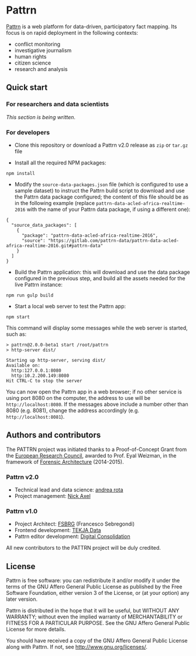 # Pattrn

[Pattrn](http://pattrn.co) is a web platform for data-driven,
participatory fact mapping.
Its focus is on rapid deployment in the following contexts:

* conflict monitoring
* investigative journalism
* human rights
* citizen science
* research and analysis

## Quick start

### For researchers and data scientists

*This section is being written*.

### For developers

* Clone this repository or download a Pattrn v2.0 release as `zip` or `tar.gz` file

* Install all the required NPM packages:

`npm install`

* Modify the `source-data-packages.json` file (which is configured to use a
  sample dataset) to instruct the Pattrn build script to download and use
  the Pattrn data package configured; the content of this file should be as
  in the following example (replace `pattrn-data-acled-africa-realtime-2016`
  with the name of your Pattrn data package, if using a different one):

```
{
  "source_data_packages": [
    {
      "package": "pattrn-data-acled-africa-realtime-2016",
      "source": "https://gitlab.com/pattrn-data/pattrn-data-acled-africa-realtime-2016.git#pattrn-data"
    }
  ]
}
```

* Build the Pattrn application: this will download and use the data package
  configured in the previous step, and build all the assets needed for the
  live Pattrn instance:

`npm run gulp build`

* Start a local web server to test the Pattrn app:

`npm start`

This command will display some messages while the web server is started,
such as:

```
> pattrn@2.0.0-beta1 start /root/pattrn
> http-server dist/

Starting up http-server, serving dist/
Available on:
  http:127.0.0.1:8080
  http:10.2.200.149:8080
Hit CTRL-C to stop the server
```

You can now open the Pattrn app in a web browser; if no other service is using port
8080 on the computer, the address to use will be `http://localhost:8080`.
If the messages above include a number other than 8080 (e.g. 8081), change
the address accordingly (e.g. `http://localhost:8081`).

## Authors and contributors

The PATTRN project was initiated thanks to a Proof-of-Concept Grant from the
[European Research Council](https://erc.europa.eu/), awarded to
Prof. Eyal Weizman, in the framework of
[Forensic Architecture](http://forensic-architecture.org) (2014-2015).

### Pattrn v2.0

* Technical lead and data science: [andrea rota](https://github.com/hotzeplotz)
* Project management: [Nick Axel](https://github.com/alucidwake)

### Pattrn v1.0

* Project Architect: [FSBRG](https://twitter.com/fsbrg) (Francesco Sebregondi)
* Frontend development: [TEKJA Data](http://tekja.com/)
* Pattrn editor development: [Digital Consolidation](http://www.digital-consolidation.co.uk/)

All new contributors to the PATTRN project will be duly credited.

## License

Pattrn is free software: you can redistribute it and/or modify
it under the terms of the GNU Affero General Public License as published by
the Free Software Foundation, either version 3 of the License, or
(at your option) any later version.

Pattrn is distributed in the hope that it will be useful,
but WITHOUT ANY WARRANTY; without even the implied warranty of
MERCHANTABILITY or FITNESS FOR A PARTICULAR PURPOSE.  See the
GNU Affero General Public License for more details.

You should have received a copy of the GNU Affero General Public License
along with Pattrn.  If not, see <http://www.gnu.org/licenses/>.

